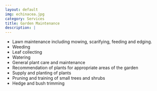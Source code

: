 ```yaml
---
layout: default
img: echinacea.jpg
category: Services
title: Garden Maintenance
description: |
---
```

- Lawn maintenance including mowing, scarifying, feeding and edging.
- Weeding
- Leaf collecting
- Watering
- General plant care and maintenance
- Recommendation of plants for appropriate areas of the garden
- Supply and planting of plants
- Pruning and training of small trees and shrubs
- Hedge and bush trimming